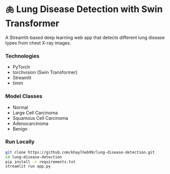# 🫁 Lung Disease Detection with Swin Transformer

A Streamlit-based deep learning web app that detects different lung disease types from chest X-ray images.

### Technologies
- PyTorch
- torchvision (Swin Transformer)
- Streamlit
- timm

### Model Classes
- Normal  
- Large Cell Carcinoma  
- Squamous Cell Carcinoma  
- Adenocarcinoma  
- Benign  

### Run Locally
```bash
git clone https://github.com/khaylheb99/lung-disease-detection.git
cd lung-disease-detection
pip install -r requirements.txt
streamlit run app.py
